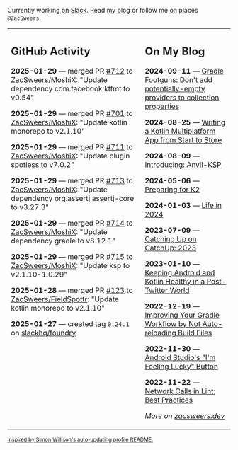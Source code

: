 Currently working on [Slack](https://slack.com/). Read [my blog](https://zacsweers.dev/) or follow me on places `@ZacSweers`.

<table><tr><td valign="top" width="60%">

## GitHub Activity
<!-- githubActivity starts -->
**2025-01-29** — merged PR [#712](https://github.com/ZacSweers/MoshiX/pull/712) to [ZacSweers/MoshiX](https://github.com/ZacSweers/MoshiX): "Update dependency com.facebook:ktfmt to v0.54"

**2025-01-29** — merged PR [#701](https://github.com/ZacSweers/MoshiX/pull/701) to [ZacSweers/MoshiX](https://github.com/ZacSweers/MoshiX): "Update kotlin monorepo to v2.1.10"

**2025-01-29** — merged PR [#711](https://github.com/ZacSweers/MoshiX/pull/711) to [ZacSweers/MoshiX](https://github.com/ZacSweers/MoshiX): "Update plugin spotless to v7.0.2"

**2025-01-29** — merged PR [#713](https://github.com/ZacSweers/MoshiX/pull/713) to [ZacSweers/MoshiX](https://github.com/ZacSweers/MoshiX): "Update dependency org.assertj:assertj-core to v3.27.3"

**2025-01-29** — merged PR [#714](https://github.com/ZacSweers/MoshiX/pull/714) to [ZacSweers/MoshiX](https://github.com/ZacSweers/MoshiX): "Update dependency gradle to v8.12.1"

**2025-01-29** — merged PR [#715](https://github.com/ZacSweers/MoshiX/pull/715) to [ZacSweers/MoshiX](https://github.com/ZacSweers/MoshiX): "Update ksp to v2.1.10-1.0.29"

**2025-01-28** — merged PR [#123](https://github.com/ZacSweers/FieldSpottr/pull/123) to [ZacSweers/FieldSpottr](https://github.com/ZacSweers/FieldSpottr): "Update kotlin monorepo to v2.1.10"

**2025-01-27** — created tag `0.24.1` on [slackhq/foundry](https://github.com/slackhq/foundry)
<!-- githubActivity ends -->
</td><td valign="top" width="40%">

## On My Blog
<!-- blog starts -->
**2024-09-11** — [Gradle Footguns: Don't add potentially-empty providers to collection properties](https://www.zacsweers.dev/gradle-footgun-adding-empty-providers-to-collection-properties/)

**2024-08-25** — [Writing a Kotlin Multiplatform App from Start to Store](https://www.zacsweers.dev/writing-a-kotlin-multiplatform-app-from-start-to-store/)

**2024-08-09** — [Introducing: Anvil-KSP](https://www.zacsweers.dev/introducing-anvil-ksp/)

**2024-05-06** — [Preparing for K2](https://www.zacsweers.dev/preparing-for-k2/)

**2024-01-03** — [Life in 2024](https://www.zacsweers.dev/life-in-2024/)

**2023-07-09** — [Catching Up on CatchUp: 2023](https://www.zacsweers.dev/catching-up-on-catchup-2023/)

**2023-01-10** — [Keeping Android and Kotlin Healthy in a Post-Twitter World](https://www.zacsweers.dev/keeping-android-healthy/)

**2022-12-19** — [Improving Your Gradle Workflow by Not Auto-reloading Build Files](https://www.zacsweers.dev/improving-your-workflow-by-not-auto-reloading-build-files/)

**2022-11-30** — [Android Studio's "I'm Feeling Lucky" Button](https://www.zacsweers.dev/android-studios-im-feeling-lucky-button/)

**2022-11-22** — [Network Calls in Lint: Best Practices](https://www.zacsweers.dev/network-calls-in-lint-best-practices/)
<!-- blog ends -->
_More on [zacsweers.dev](https://zacsweers.dev/)_
</td></tr></table>

<sub><a href="https://simonwillison.net/2020/Jul/10/self-updating-profile-readme/">Inspired by Simon Willison's auto-updating profile README.</a></sub>
